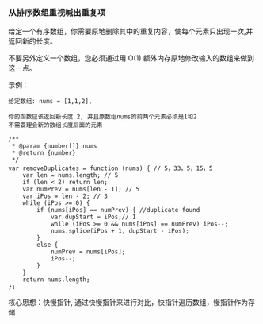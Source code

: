 ### 从排序数组重视喊出重复项
给定一个有序数组，你需要原地删除其中的重复内容，使每个元素只出现一次,并返回新的长度。

不要另外定义一个数组，您必须通过用 O(1) 额外内存原地修改输入的数组来做到这一点。

示例：
```
给定数组: nums = [1,1,2],

你的函数应该返回新长度 2, 并且原数组nums的前两个元素必须是1和2
不需要理会新的数组长度后面的元素

/**
 * @param {number[]} nums
 * @return {number}
 */
var removeDuplicates = function (nums) { // 5，33，5，15，5
    var len = nums.length; // 5
    if (len < 2) return len;
    var numPrev = nums[len - 1]; // 5
    var iPos = len - 2; // 3
    while (iPos >= 0) {
        if (nums[iPos] == numPrev) { //duplicate found
            var dupStart = iPos;// 1
            while (iPos >= 0 && nums[iPos] == numPrev) iPos--;
            nums.splice(iPos + 1, dupStart - iPos);
        }
        else {
            numPrev = nums[iPos];
            iPos--;
        }
    }
    return nums.length;
};
```

核心思想：快慢指针, 通过快慢指针来进行对比，快指针遍历数组，慢指针作为存储